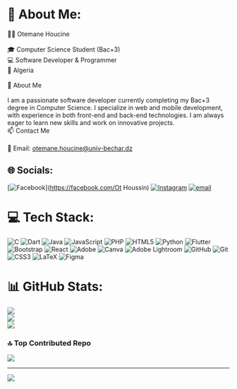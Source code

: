 # 💫 About Me:
👨‍💻 Otemane Houcine<br><br>🎓 Computer Science Student (Bac+3)<br>💻 Software Developer & Programmer<br>📍 Algeria<br><br>🚀 About Me<br><br>I am a passionate software developer currently completing my Bac+3 degree in Computer Science. I specialize in web and mobile development, with experience in both front-end and back-end technologies. I am always eager to learn new skills and work on innovative projects.<br>📫 Contact Me<br><br>📧 Email: otemane.houcine@univ-bechar.dz


## 🌐 Socials:
[![Facebook](https://img.shields.io/badge/Facebook-%231877F2.svg?logo=Facebook&logoColor=white)](https://facebook.com/Ot Houssin) [![Instagram](https://img.shields.io/badge/Instagram-%23E4405F.svg?logo=Instagram&logoColor=white)](https://instagram.com/o_houssine_31) [![email](https://img.shields.io/badge/Email-D14836?logo=gmail&logoColor=white)](mailto:otemane.houcine@univ-bechar.dz) 

# 💻 Tech Stack:
![C](https://img.shields.io/badge/c-%2300599C.svg?style=flat&logo=c&logoColor=white) ![Dart](https://img.shields.io/badge/dart-%230175C2.svg?style=flat&logo=dart&logoColor=white) ![Java](https://img.shields.io/badge/java-%23ED8B00.svg?style=flat&logo=openjdk&logoColor=white) ![JavaScript](https://img.shields.io/badge/javascript-%23323330.svg?style=flat&logo=javascript&logoColor=%23F7DF1E) ![PHP](https://img.shields.io/badge/php-%23777BB4.svg?style=flat&logo=php&logoColor=white) ![HTML5](https://img.shields.io/badge/html5-%23E34F26.svg?style=flat&logo=html5&logoColor=white) ![Python](https://img.shields.io/badge/python-3670A0?style=flat&logo=python&logoColor=ffdd54) ![Flutter](https://img.shields.io/badge/Flutter-%2302569B.svg?style=flat&logo=Flutter&logoColor=white) ![Bootstrap](https://img.shields.io/badge/bootstrap-%238511FA.svg?style=flat&logo=bootstrap&logoColor=white) ![React](https://img.shields.io/badge/react-%2320232a.svg?style=flat&logo=react&logoColor=%2361DAFB) ![Adobe](https://img.shields.io/badge/adobe-%23FF0000.svg?style=flat&logo=adobe&logoColor=white) ![Canva](https://img.shields.io/badge/Canva-%2300C4CC.svg?style=flat&logo=Canva&logoColor=white) ![Adobe Lightroom](https://img.shields.io/badge/Adobe%20Lightroom-31A8FF.svg?style=flat&logo=Adobe%20Lightroom&logoColor=white) ![GitHub](https://img.shields.io/badge/github-%23121011.svg?style=flat&logo=github&logoColor=white) ![Git](https://img.shields.io/badge/git-%23F05033.svg?style=flat&logo=git&logoColor=white) ![CSS3](https://img.shields.io/badge/css3-%231572B6.svg?style=flat&logo=css3&logoColor=white) ![LaTeX](https://img.shields.io/badge/latex-%23008080.svg?style=flat&logo=latex&logoColor=white) ![Figma](https://img.shields.io/badge/figma-%23F24E1E.svg?style=flat&logo=figma&logoColor=white)
# 📊 GitHub Stats:
![](https://github-readme-stats.vercel.app/api?username=HOUCINE710&theme=default_repocard&hide_border=false&include_all_commits=false&count_private=false)<br/>
![](https://github-readme-streak-stats.herokuapp.com/?user=HOUCINE710&theme=default_repocard&hide_border=false)<br/>
![](https://github-readme-stats.vercel.app/api/top-langs/?username=HOUCINE710&theme=default_repocard&hide_border=false&include_all_commits=false&count_private=false&layout=compact)

### 🔝 Top Contributed Repo
![](https://github-contributor-stats.vercel.app/api?username=HOUCINE710&limit=5&theme=dark&combine_all_yearly_contributions=true)

---
[![](https://visitcount.itsvg.in/api?id=HOUCINE710&icon=0&color=1)](https://visitcount.itsvg.in)

<!-- Proudly created with GPRM ( https://gprm.itsvg.in ) -->
